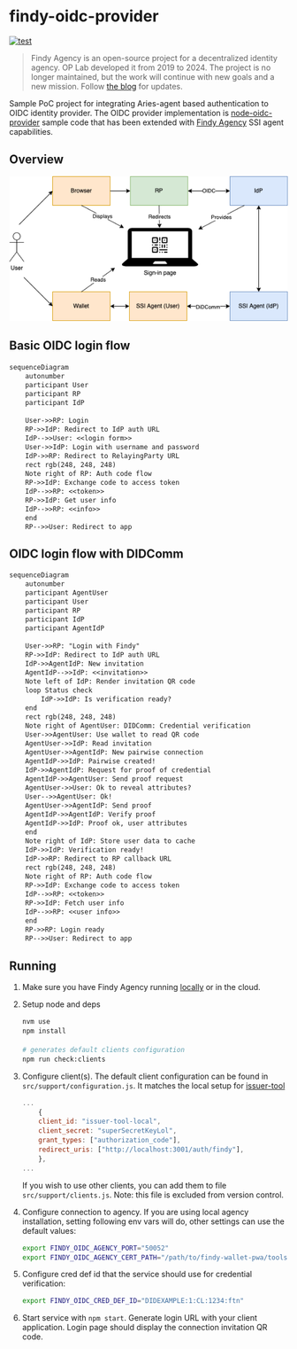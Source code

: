 # findy-oidc-provider

[![test](https://github.com/findy-network/findy-oidc-provider/actions/workflows/test.yml/badge.svg)](https://github.com/findy-network/findy-oidc-provider/actions/workflows/test.yml)

> Findy Agency is an open-source project for a decentralized identity agency.
> OP Lab developed it from 2019 to 2024. The project is no longer maintained,
> but the work will continue with new goals and a new mission.
> Follow [the blog](https://findy-network.github.io/blog/) for updates.

Sample PoC project for integrating Aries-agent based authentication to OIDC identity provider. The OIDC provider implementation is [node-oidc-provider](https://github.com/panva/node-oidc-provider) sample code that has been extended with [Findy Agency](https://findy-network.github.io) SSI agent capabilities.

## Overview

![Overview](./docs/overview.png)

## Basic OIDC login flow

```mermaid
sequenceDiagram
    autonumber
    participant User
    participant RP
    participant IdP

    User->>RP: Login
    RP->>IdP: Redirect to IdP auth URL
    IdP-->>User: <<login form>>
    User->>IdP: Login with username and password
    IdP->>RP: Redirect to RelayingParty URL
    rect rgb(248, 248, 248)
    Note right of RP: Auth code flow
    RP->>IdP: Exchange code to access token
    IdP-->>RP: <<token>>
    RP->>IdP: Get user info
    IdP-->>RP: <<info>>
    end
    RP-->>User: Redirect to app
```

## OIDC login flow with DIDComm

```mermaid
sequenceDiagram
    autonumber
    participant AgentUser
    participant User
    participant RP
    participant IdP
    participant AgentIdP

    User->>RP: "Login with Findy"
    RP->>IdP: Redirect to IdP auth URL
    IdP->>AgentIdP: New invitation
    AgentIdP-->>IdP: <<invitation>>
    Note left of IdP: Render invitation QR code
    loop Status check
        IdP->>IdP: Is verification ready?
    end
    rect rgb(248, 248, 248)
    Note right of AgentUser: DIDComm: Credential verification
    User->>AgentUser: Use wallet to read QR code
    AgentUser->>IdP: Read invitation
    AgentUser->>AgentIdP: New pairwise connection
    AgentIdP->>IdP: Pairwise created!
    IdP->>AgentIdP: Request for proof of credential
    AgentIdP->>AgentUser: Send proof request
    AgentUser->>User: Ok to reveal attributes?
    User-->>AgentUser: Ok!
    AgentUser->>AgentIdP: Send proof
    AgentIdP->>AgentIdP: Verify proof
    AgentIdP->>IdP: Proof ok, user attributes
    end
    Note right of IdP: Store user data to cache
    IdP->>IdP: Verification ready!
    IdP->>RP: Redirect to RP callback URL
    rect rgb(248, 248, 248)
    Note right of RP: Auth code flow
    RP->>IdP: Exchange code to access token
    IdP-->>RP: <<token>>
    RP->>IdP: Fetch user info
    IdP-->>RP: <<user info>>
    end
    RP->>RP: Login ready
    RP-->>User: Redirect to app

```

## Running

1. Make sure you have Findy Agency running [locally](https://github.com/findy-network/findy-wallet-pwa/tree/dev/tools/env#agency-setup-for-local-development) or in the cloud.

1. Setup node and deps

   ```bash
   nvm use
   npm install

   # generates default clients configuration
   npm run check:clients
   ```

1. Configure client(s). The default client configuration can be found in `src/support/configuration.js`. It matches the local setup for [issuer-tool](https://github.com/findy-network/findy-issuer-tool)

   ```js
   ...
       {
       client_id: "issuer-tool-local",
       client_secret: "superSecretKeyLol",
       grant_types: ["authorization_code"],
       redirect_uris: ["http://localhost:3001/auth/findy"],
       },
   ...
   ```

   If you wish to use other clients, you can add them to file `src/support/clients.js`. Note: this file is excluded from version control.

1. Configure connection to agency. If you are using local agency installation, setting following env vars will do, other settings can use the default values:

   ```bash
   export FINDY_OIDC_AGENCY_PORT="50052"
   export FINDY_OIDC_AGENCY_CERT_PATH="/path/to/findy-wallet-pwa/tools/env/config/cert"
   ```

1. Configure cred def id that the service should use for credential verification:

   ```bash
   export FINDY_OIDC_CRED_DEF_ID="DIDEXAMPLE:1:CL:1234:ftn"
   ```

1. Start service with `npm start`. Generate login URL with your client application. Login page should display the connection invitation QR code.
